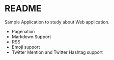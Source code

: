 # README

Sample Application to study about Web application.

- Pagenation
- Markdown Support
- RSS
- Emoji support
- Twitter Mention and Twitter Hashtag support
